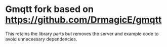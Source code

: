 # Gmqtt fork based on https://github.com/DrmagicE/gmqtt

This retains the library parts but removes the server and example code to avoid unneceesary dependencies.

